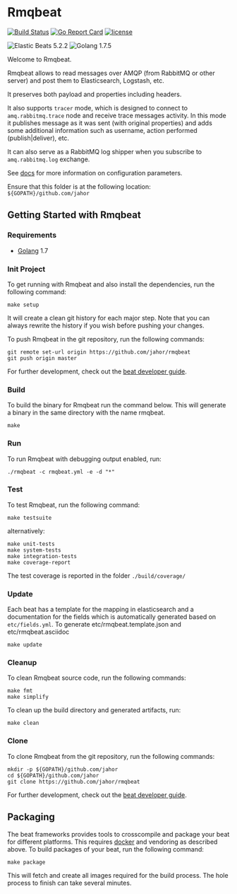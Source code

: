# Rmqbeat
[![Build Status](https://travis-ci.org/Jahor/rmqbeat.svg?branch=master)](https://travis-ci.org/Jahor/rmqbeat)
[![Go Report Card](https://goreportcard.com/badge/github.com/Jahor/rmqbeat)](https://goreportcard.com/report/github.com/Jahor/rmqbeat)
[![license](https://img.shields.io/github/license/Jahor/rmqbeat.svg)](https://github.com/Jahor/rmqbeat)

![Elastic Beats 5.2.2](https://img.shields.io/badge/Elastic%20Beats-v5.2.2-blue.svg)
![Golang 1.7.5](https://img.shields.io/badge/Golang-v1.7.5-blue.svg)

Welcome to Rmqbeat.

Rmqbeat allows to read messages over AMQP (from RabbitMQ or other server) and post them to Elasticsearch, Logstash, etc.
 
It preserves both payload and properties including headers.

It also supports `tracer` mode, which is designed to connect to `amq.rabbitmq.trace` node and receive trace messages activity.
In this mode it publishes message as it was sent (with original properties) and adds some additional information such as username, action performed (publish|deliver), etc.
 
It can also serve as a RabbitMQ log shipper when you subscribe to `amq.rabbitmq.log` exchange.

See [docs](docs/index.asciidoc) for more information on configuration parameters.

Ensure that this folder is at the following location:
`${GOPATH}/github.com/jahor`

## Getting Started with Rmqbeat

### Requirements

* [Golang](https://golang.org/dl/) 1.7

### Init Project
To get running with Rmqbeat and also install the
dependencies, run the following command:

```
make setup
```

It will create a clean git history for each major step. Note that you can always rewrite the history if you wish before pushing your changes.

To push Rmqbeat in the git repository, run the following commands:

```
git remote set-url origin https://github.com/jahor/rmqbeat
git push origin master
```

For further development, check out the [beat developer guide](https://www.elastic.co/guide/en/beats/libbeat/current/new-beat.html).

### Build

To build the binary for Rmqbeat run the command below. This will generate a binary
in the same directory with the name rmqbeat.

```
make
```


### Run

To run Rmqbeat with debugging output enabled, run:

```
./rmqbeat -c rmqbeat.yml -e -d "*"
```


### Test

To test Rmqbeat, run the following command:

```
make testsuite
```

alternatively:
```
make unit-tests
make system-tests
make integration-tests
make coverage-report
```

The test coverage is reported in the folder `./build/coverage/`

### Update

Each beat has a template for the mapping in elasticsearch and a documentation for the fields
which is automatically generated based on `etc/fields.yml`.
To generate etc/rmqbeat.template.json and etc/rmqbeat.asciidoc

```
make update
```


### Cleanup

To clean  Rmqbeat source code, run the following commands:

```
make fmt
make simplify
```

To clean up the build directory and generated artifacts, run:

```
make clean
```


### Clone

To clone Rmqbeat from the git repository, run the following commands:

```
mkdir -p ${GOPATH}/github.com/jahor
cd ${GOPATH}/github.com/jahor
git clone https://github.com/jahor/rmqbeat
```


For further development, check out the [beat developer guide](https://www.elastic.co/guide/en/beats/libbeat/current/new-beat.html).


## Packaging

The beat frameworks provides tools to crosscompile and package your beat for different platforms. This requires [docker](https://www.docker.com/) and vendoring as described above. To build packages of your beat, run the following command:

```
make package
```

This will fetch and create all images required for the build process. The hole process to finish can take several minutes.
